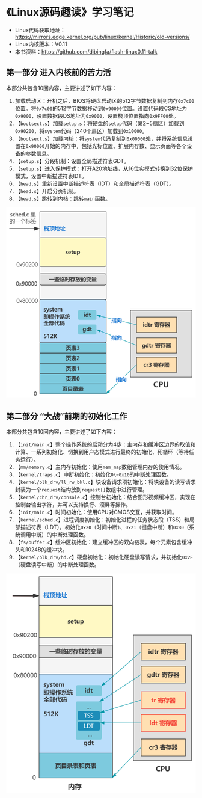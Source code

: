 # 《Linux源码趣读》学习笔记

- Linux代码获取地址：https://mirrors.edge.kernel.org/pub/linux/kernel/Historic/old-versions/
- Linux内核版本：V0.11
- 本书资料：https://github.com/dibingfa/flash-linux0.11-talk

## 第一部分 进入内核前的苦力活

本部分共包含10回内容，主要讲述了如下内容：
1. 加载启动区：开机之后，BIOS将硬盘启动区的512字节数据复制到内存`0x7c00`位置。将`0x7c00`的512字节数据移动到`0x90000`位置。设置代码段CS地址为`0x9000`，设置数据段DS地址为`0x9000`，设置栈顶位置指向`0x9FF00`处。
2. 【`bootsect.s`】加载`setup.s`：将硬盘的`setup`代码（第2\~5扇区）加载到`0x90200`，将`system`代码（240个扇区）加载到`0x10000`。
3. 【`bootsect.s`】加载内核：将`system`代码复制到`0x00000`处，并将系统信息设置在`0x90000`开始的内存中，包括光标位置、扩展内存数、显示页面等各个设备的参数信息。
4. 【`setup.s`】分段机制：设置全局描述符表GDT。
5. 【`setup.s`】进入保护模式：打开A20地址线，从16位实模式转换到32位保护模式，设置中断描述符表IDT。
6. 【`head.s`】重新设置中断描述符表（IDT）和全局描述符表（GDT）。
7. 【`head.s`】开启分页机制。
8. 【`head.s`】跳转到内核：跳转`main`函数。

![第一部分之后的操作系统的内存分配](part01/images/ch10-memory-before-main.png)

## 第二部分 “大战”前期的初始化工作

本部分共包含10回内容，主要讲述了如下内容：
1. 【`init/main.c`】整个操作系统的启动分为4步：主内存和缓冲区边界的取值和计算、一系列初始化、切换到用户态模式进行最终的初始化、死循环（等待任务运行）。
2. 【`mm/memory.c`】主内存初始化：使用`mem_map`数组管理内存的使用情况。
3. 【`kernel/traps.c`】中断初始化：初始化`0\~0x10`的中断处理函数。
4. 【`kernel/blk_drv/ll_rw_bkl.c`】块设备请求项初始化：将块设备的读写请求封装为一个`request`结构放到`request[]`数组中进行管理。
5. 【`kernel/chr_drv/console.c`】控制台初始化：结合图形视频缓冲区，实现在控制台输出字符，并可以支持换行、滚屏等操作。
6. 【`init/main.c`】时间初始化：使用CPU对CMOS交互，并获取时间。
7. 【`kernel/sched.c`】进程调度初始化：初始化进程的任务状态段（TSS）和局部描述符表（LDT），初始化`0x20`（时间中断）、`0x21`（键盘中断）和`0x80`（系统调用中断）的中断处理函数。
8. 【`fs/buffer.c`】缓冲区初始化：建立缓冲区的双向链表，每个元素包含缓冲头和1024B的缓冲块。
9. 【`kernel/blk_drv/hd.c`】硬盘初始化：初始化硬盘读写请求，并初始化`0x2E`（硬盘读写中断）的中断处理函数。

![第二部分之后的操作系统的内存分配](part02/images/ch18-tss-ldt.png)